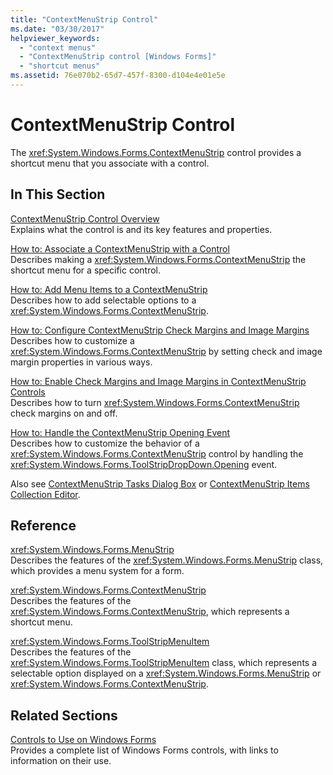 ```yaml
---
title: "ContextMenuStrip Control"
ms.date: "03/30/2017"
helpviewer_keywords: 
  - "context menus"
  - "ContextMenuStrip control [Windows Forms]"
  - "shortcut menus"
ms.assetid: 76e070b2-65d7-457f-8300-d104e4e01e5e
---
```

# ContextMenuStrip Control
The <xref:System.Windows.Forms.ContextMenuStrip> control provides a shortcut menu that you associate with a control.  
  
## In This Section  
 [ContextMenuStrip Control Overview](../../../../docs/framework/winforms/controls/contextmenustrip-control-overview.md)  
 Explains what the control is and its key features and properties.  
  
 [How to: Associate a ContextMenuStrip with a Control](../../../../docs/framework/winforms/controls/how-to-associate-a-contextmenustrip-with-a-control.md)  
 Describes making a <xref:System.Windows.Forms.ContextMenuStrip> the shortcut menu for a specific control.  
  
 [How to: Add Menu Items to a ContextMenuStrip](../../../../docs/framework/winforms/controls/how-to-add-menu-items-to-a-contextmenustrip.md)  
 Describes how to add selectable options to a <xref:System.Windows.Forms.ContextMenuStrip>.  
  
 [How to: Configure ContextMenuStrip Check Margins and Image Margins](../../../../docs/framework/winforms/controls/how-to-configure-contextmenustrip-check-margins-and-image-margins.md)  
 Describes how to customize a <xref:System.Windows.Forms.ContextMenuStrip> by setting check and image margin properties in various ways.  
  
 [How to: Enable Check Margins and Image Margins in ContextMenuStrip Controls](../../../../docs/framework/winforms/controls/how-to-enable-check-margins-and-image-margins-in-contextmenustrip-controls.md)  
 Describes how to turn <xref:System.Windows.Forms.ContextMenuStrip> check margins on and off.  
  
 [How to: Handle the ContextMenuStrip Opening Event](../../../../docs/framework/winforms/controls/how-to-handle-the-contextmenustrip-opening-event.md)  
 Describes how to customize the behavior of a <xref:System.Windows.Forms.ContextMenuStrip> control by handling the <xref:System.Windows.Forms.ToolStripDropDown.Opening> event.  
  
 Also see [ContextMenuStrip Tasks Dialog Box](https://docs.microsoft.com/previous-versions/visualstudio/visual-studio-2010/ms233646(v=vs.100)) or [ContextMenuStrip Items Collection Editor](https://docs.microsoft.com/previous-versions/visualstudio/visual-studio-2010/ms233641(v=vs.100)).  
  
## Reference  
 <xref:System.Windows.Forms.MenuStrip>  
 Describes the features of the <xref:System.Windows.Forms.MenuStrip> class, which provides a menu system for a form.  
  
 <xref:System.Windows.Forms.ContextMenuStrip>  
 Describes the features of the <xref:System.Windows.Forms.ContextMenuStrip>, which represents a shortcut menu.  
  
 <xref:System.Windows.Forms.ToolStripMenuItem>  
 Describes the features of the <xref:System.Windows.Forms.ToolStripMenuItem> class, which represents a selectable option displayed on a <xref:System.Windows.Forms.MenuStrip> or <xref:System.Windows.Forms.ContextMenuStrip>.  
  
## Related Sections  
 [Controls to Use on Windows Forms](../../../../docs/framework/winforms/controls/controls-to-use-on-windows-forms.md)  
 Provides a complete list of Windows Forms controls, with links to information on their use.
